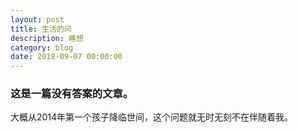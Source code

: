 ```yaml
---
layout: post
title: 生活的问
description: 瞎想
category: blog
date: 2018-09-07 00:00:00
---
```


### 这是一篇没有答案的文章。
大概从2014年第一个孩子降临世间，这个问题就无时无刻不在伴随着我。